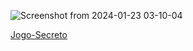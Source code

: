 ![Screenshot from 2024-01-23 03-10-04](https://github.com/leandroAntunesDosSantos/jogo-do-numero-secreto/assets/131140028/c3a7c48e-35ad-4d54-bf42-0111c24631e6)



[Jogo-Secreto](https://jogo-do-numero-secreto-lac-theta.vercel.app/)
